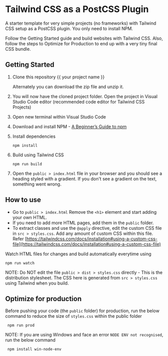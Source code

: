 # Tailwind CSS as a PostCSS Plugin

A starter template for very simple projects (no frameworks) with Tailwind CSS setup as a PostCSS plugin. You only need to install NPM.

Follow the Getting Started guide and build websites with Tailwind CSS. Also, follow the steps to Optimize for Production to end up with a very tiny final CSS bundle.

 
## Getting Started

1.  Clone this repository
  {{ your project name }}

    Alternately you can download the zip file and unzip it.

2.  You will now have the cloned project folder. Open the project in
    Visual Studio Code editor (recommended code editor for Tailwind CSS
    Projects)

3.  Open new terminal within Visual Studio Code

4.  Download and install NPM - [A Beginner’s Guide to npm](https://www.sitepoint.com/npm-guide/)

5.  Install dependencies

        npm install

6.  Build using Tailwind CSS

        npm run build

7.  Open the `public > index.html` file in your browser and you should see a heading styled with a gradient. If you don't see a gradient on the text, something went wrong.

## How to use

-   Go to `public > index.html` Remove the `<h1>` element and start adding your own HTML.
-   If you need to add more HTML pages, add them in the `public` folder.
-   To extract classes and use the `@apply` directive, edit the custom CSS file in `src > styles.css`. Add any amount of custom CSS within this file. Refer [https://tailwindcss.com/docs/installation#using-a-custom-css-file](https://tailwindcss.com/docs/installation#using-a-custom-css-file)

Watch HTML files for changes and build automatically everytime using

    npm run watch

NOTE: Do NOT edit the file `public > dist > styles.css` directly - This is the distribution stylesheet. The CSS here is generated from `src > styles.css` using Tailwind when you build.

## Optimize for production

Before pushing your code (the `public` folder) for production, run the below command to reduce the size of `styles.css` within the public folder

     npm run prod

NOTE: If you are using Windows and face an error `NODE ENV not recognised`, run the below command

     npm install win-node-env
